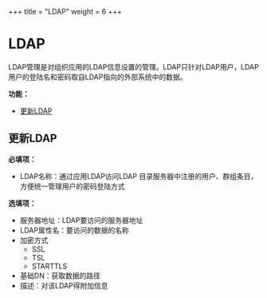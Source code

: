 +++
title = "LDAP"
weight = 6
+++

# LDAP

LDAP管理是对组织应用的LDAP信息设置的管理。LDAP只针对LDAP用户，LDAP用户的登陆名和密码取自LDAP指向的外部系统中的数据。

**功能：**

- [更新LDAP](#1)

<h2 id="5">更新LDAP</h2>

**必填项：**

- LDAP名称：通过应用LDAP访问LDAP 目录服务器中注册的用户、群组条目，方便统一管理用户的密码登陆方式

**选填项：**

- 服务器地址：LDAP要访问的服务器地址
- LDAP属性名：要访问的数据的名称
- 加密方式
    - SSL
    - TSL
    - STARTTLS
- 基础DN：获取数据的路径
- 描述：对该LDAP得附加信息

